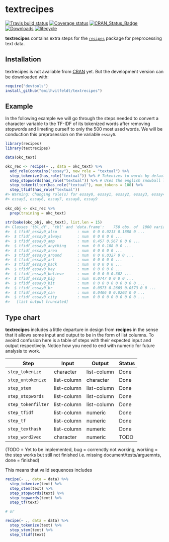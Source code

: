 
<!-- README.md is generated from README.Rmd. Please edit that file -->

# textrecipes

[![Travis build
status](https://travis-ci.org/EmilHvitfeldt/textrecipes.svg?branch=master)](https://travis-ci.org/EmilHvitfeldt/textrecipes)
[![Coverage
status](https://codecov.io/gh/EmilHvitfeldt/textrecipes/branch/master/graph/badge.svg)](https://codecov.io/github/EmilHvitfeldt/textrecipes?branch=master)
[![CRAN\_Status\_Badge](http://www.r-pkg.org/badges/version/textrecipes)](http://cran.r-project.org/web/packages/textrecipes)
[![Downloads](http://cranlogs.r-pkg.org/badges/textrecipes)](http://cran.rstudio.com/package=textrecipes)
[![lifecycle](https://img.shields.io/badge/lifecycle-experimental-orange.svg)](https://www.tidyverse.org/lifecycle/#experimental)

**textrecipes** contains extra steps for the
[`recipes`](http://cran.rstudio.com/package=recipes) package for
preprocessing text data.

## Installation

textrecipes is not avaliable from [CRAN](https://CRAN.R-project.org)
yet. But the development version can be downloaded with:

``` r
require("devtools")
install_github("emilhvitfeldt/textrecipes")
```

## Example

In the following example we will go through the steps needed to convert
a character variable to the TF-IDF of its tokenized words after removing
stopwords and limeting ourself to only the 500 most used words. We will
be conduction this preprosession on the variable `essay0`.

``` r
library(recipes)
library(textrecipes)

data(okc_text)

okc_rec <- recipe(~ ., data = okc_text) %>%
  add_role(contains("essay"), new_role = "textual") %>%
  step_tokenize(has_role("textual")) %>% # Tokenizes to words by default
  step_stopwords(has_role("textual")) %>% # Uses the english snowball list by default
  step_tokenfilter(has_role("textual"), max_tokens = 100) %>%
  step_tfidf(has_role("textual"))
#> Warning: Changing role(s) for essay0, essay1, essay2, essay3, essay4,
#> essay5, essay6, essay7, essay8, essay9
   
okc_obj <- okc_rec %>%
  prep(training = okc_text)
   
str(bake(okc_obj, okc_text), list.len = 15)
#> Classes 'tbl_df', 'tbl' and 'data.frame':    750 obs. of  1000 variables:
#>  $ tfidf_essay0_also         : num  0 0 0.0213 0.1888 0 ...
#>  $ tfidf_essay0_always       : num  0 0 0 0 0 ...
#>  $ tfidf_essay0_amp          : num  0.457 0.567 0 0 0 ...
#>  $ tfidf_essay0_anything     : num  0 0 0.108 0 0 ...
#>  $ tfidf_essay0_area         : num  0 0 0 0 0 ...
#>  $ tfidf_essay0_around       : num  0 0 0.0327 0 0 ...
#>  $ tfidf_essay0_art          : num  0 0 0 0 0 ...
#>  $ tfidf_essay0_back         : num  0 0 0 0 0 ...
#>  $ tfidf_essay0_bay          : num  0 0 0 0 0 ...
#>  $ tfidf_essay0_believe      : num  0 0 0 0 0.302 ...
#>  $ tfidf_essay0_big          : num  0.0747 0 0 0 0 ...
#>  $ tfidf_essay0_bit          : num  0 0 0 0 0 0 0 0 0 0 ...
#>  $ tfidf_essay0_br           : num  0.0573 0.2665 0.0573 0 0 ...
#>  $ tfidf_essay0_can          : num  0.0406 0 0.0203 0 0 ...
#>  $ tfidf_essay0_city         : num  0 0 0 0 0 0 0 0 0 0 ...
#>   [list output truncated]
```

## Type chart

**textrecipes** includes a little departure in design from **recipes**
in the sense that it allows some input and output to be in the form of
list columns. To avoind confusion here is a table of steps with their
expected input and output respectively. Notice how you need to end with
numeric for future analysis to work.

| Step               | Input       | Output      | Status |
| ------------------ | ----------- | ----------- | ------ |
| `step_tokenize`    | character   | list-column | Done   |
| `step_untokenize`  | list-column | character   | Done   |
| `step_stem`        | list-column | list-column | Done   |
| `step_stopwords`   | list-column | list-column | Done   |
| `step_tokenfilter` | list-column | list-column | Done   |
| `step_tfidf`       | list-column | numeric     | Done   |
| `step_tf`          | list-column | numeric     | Done   |
| `step_texthash`    | list-column | numeric     | Done   |
| `step_word2vec`    | character   | numeric     | TODO   |

(TODO = Yet to be implemented, bug = correnctly not working, working =
the step works but still not finished i.e. missing
document/tests/arguemnts, done = finished)

This means that valid sequences includes

``` r
recipe(~ ., data = data) %>%
  step_tokenize(text) %>%
  step_stem(text) %>%
  step_stopwords(text) %>%
  step_topwords(text) %>%
  step_tf(text)

# or

recipe(~ ., data = data) %>%
  step_tokenize(text) %>%
  step_stem(text) %>%
  step_tfidf(text)
```
